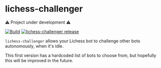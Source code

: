 # lichess-challenger

⚠️ Project under development ⚠️

[![Build](buildlogo)](buildlink)
[![lichess-challenger release][releaselogo]][releaselink]

`lichess-challenger` allows your Lichess bot to challenge other bots autonomously, when it's idle.

This first version has a hardcoded list of bots to choose from, but hopefully this will be improved in the future.

[buildlogo]: https://github.com/lynx-chess/lichess-challenger/actions/workflows/ci.yml/badge.svg
[githubactionslink]: https://github.com/lynx-chess/lichess-challenger/actions/workflows/ci.yml
[releaselogo]: https://img.shields.io/github/v/release/lynx-chess/lichess-challenger
[releaselink]: https://github.com/lynx-chess/lichess-challenger/releases/latest
